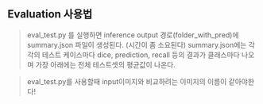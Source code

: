 ## Evaluation 사용법

> eval_test.py 를 실행하면 inference output 경로(folder_with_pred)에 summary.json 파일이 생성된다. (시간이 좀 소요된다)
summary.json에는 각각의 테스트 케이스마다 dice, prediction, recall 등의 결과가 클래스마다 나오며 가장 아래에는 전체 테스트셋의 평균값이 나온다.

> eval_test.py를 사용할때 input이미지와 비교하려는 이미지의 이름이 같아야한다!
